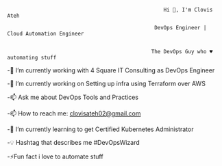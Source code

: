                                                        Hi 👋, I'm Clovis Ateh

                                                    DevOps Engineer | Cloud Automation Engineer
                                          
                                                    
                                                   The DevOps Guy who ♥ automating stuff
                                                    
                                                    
-🏢 I’m currently working with 4 Square IT Consulting as DevOps Engineer

-🌱 I’m currently working on Setting up infra using Terraform over AWS

-📫 Ask me about DevOps Tools and Practices

-📫 How to reach me: clovisateh02@gmail.com

-🌱 I’m currently learning to get Certified Kubernetes Administrator

-💡 Hashtag that describes me #DevOpsWizard

-⚡Fun fact i love to automate stuff





